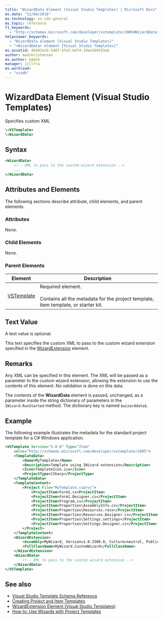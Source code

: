 ```yaml
---
title: "WizardData Element (Visual Studio Templates) | Microsoft Docs"
ms.date: "11/04/2016"
ms.technology: vs-ide-general
ms.topic: reference
f1_keywords:
  - "http://schemas.microsoft.com/developer/vstemplate/2005#WizardData"
helpviewer_keywords:
  - "WizardData element [Visual Studio Templates]"
  - "<WizardData> element [Visual Studio Templates]"
ms.assetid: d0403a16-5d07-4fe5-b474-19ae3d9fd3ab
author: madskristensen
ms.author: madsk
manager: jillfra
ms.workload:
  - "vssdk"
---
```

# WizardData Element (Visual Studio Templates)

Specifies custom XML

```xml
\<VSTemplate>
\<WizardData>
```

## Syntax

```xml
<WizardData>
    <!-- XML to pass to the custom wizard extension -->
    ...
</WizardData>
```

## Attributes and Elements

The following sections describe attribute, child elements, and parent elements.

### Attributes

None.

### Child Elements

None.

### Parent Elements

|Element|Description|
|-------------|-----------------|
|[VSTemplate](../extensibility/vstemplate-element-visual-studio-templates.md)|Required element.<br /><br /> Contains all the metadata for the project template, item template, or starter kit.|

## Text Value

A text value is optional.

This text specifies the custom XML to pass to the custom wizard extension specified in the [WizardExtension](../extensibility/wizardextension-element-visual-studio-templates.md) element.

## Remarks

Any XML can be specified in this element. The XML will be passed as a parameter to the custom wizard extension, allowing the extension to use the contents of this element. No validation is done on this data.

The contents of the **WizardData** element is passed, unchanged, as a parameter inside the string dictionary of parameters in the `IWizard.RunStarted` method. The dictionary key is named `$wizarddata$`.

## Example

The following example illustrates the metadata for the standard project template for a C# Windows application.

```xml
<VSTemplate Version="3.0.0" Type="Item"
    xmlns="http://schemas.microsoft.com/developer/vstemplate/2005">
    <TemplateData>
        <Name>MyTemplate</Name>
        <Description>Template using IWizard extension</Description>
        <Icon>TemplateIcon.ico</Icon>
        <ProjectType>CSharp</ProjectType>
    </TemplateData>
    <TemplateContent>
        <Project File="MyTemplate.csproj">
            <ProjectItem>Form1.cs<ProjectItem>
            <ProjectItem>Form1.Designer.cs</ProjectItem>
            <ProjectItem>Program.cs</ProjectItem>
            <ProjectItem>Properties\AssemblyInfo.cs</ProjectItem>
            <ProjectItem>Properties\Resources.resx</ProjectItem>
            <ProjectItem>Properties\Resources.Designer.cs</ProjectItem>
            <ProjectItem>Properties\Settings.settings</ProjectItem>
            <ProjectItem>Properties\Settings.Designer.cs</ProjectItem>
        </Project>
    </TemplateContent>
    <WizardExtension>
        <Assembly>MyWizard, Version=1.0.3300.0, Culture=neutral, PublicKeyToken=b03f5f7f11d50a3a, Custom=null</Assembly>
        <FullClassName>MyWizard.CustomWizard</FullClassName>
    </WizardExtension>
    <WizardData>
        <!-- XML to pass to the custom wizard extension -->
    </WizardData>
</VSTemplate>
```

## See also

- [Visual Studio Template Schema Reference](../extensibility/visual-studio-template-schema-reference.md)
- [Creating Project and Item Templates](../ide/creating-project-and-item-templates.md)
- [WizardExtension Element (Visual Studio Templates)](../extensibility/wizardextension-element-visual-studio-templates.md)
- [How to: Use Wizards with Project Templates](../extensibility/how-to-use-wizards-with-project-templates.md)
